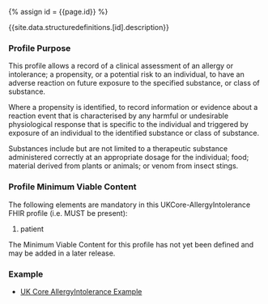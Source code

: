 
{% assign id = {{page.id}} %}

{{site.data.structuredefinitions.[id].description}}

<!-- end TOC -->
### Profile Purpose ###

This profile allows a record of a clinical assessment of an allergy or intolerance; a propensity, or a potential risk to an individual, to have an adverse reaction on future exposure to the specified substance, or class of substance.

Where a propensity is identified, to record information or evidence about a reaction event that is characterised by any harmful or undesirable physiological response that is specific to the individual and triggered by exposure of an individual to the identified substance or class of substance.

Substances include but are not limited to a therapeutic substance administered correctly at an appropriate dosage for the individual; food; material derived from plants or animals; or venom from insect stings.


### Profile Minimum Viable Content ###

The following elements are mandatory in this UKCore-AllergyIntolerance FHIR profile (i.e. MUST be present):

1.	patient

The Minimum Viable Content for this profile has not yet been defined and may be added in a later release.

### Example ###

- [UK Core AllergyIntolerance Example](UKCore-AllergyIntolerance-Example.html)

